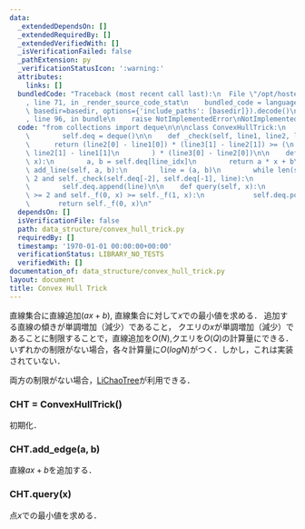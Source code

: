 ```yaml
---
data:
  _extendedDependsOn: []
  _extendedRequiredBy: []
  _extendedVerifiedWith: []
  _isVerificationFailed: false
  _pathExtension: py
  _verificationStatusIcon: ':warning:'
  attributes:
    links: []
  bundledCode: "Traceback (most recent call last):\n  File \"/opt/hostedtoolcache/PyPy/3.10.12/x64/lib/pypy3.10/site-packages/onlinejudge_verify/documentation/build.py\"\
    , line 71, in _render_source_code_stat\n    bundled_code = language.bundle(stat.path,\
    \ basedir=basedir, options={'include_paths': [basedir]}).decode()\n  File \"/opt/hostedtoolcache/PyPy/3.10.12/x64/lib/pypy3.10/site-packages/onlinejudge_verify/languages/python.py\"\
    , line 96, in bundle\n    raise NotImplementedError\nNotImplementedError\n"
  code: "from collections import deque\n\n\nclass ConvexHullTrick:\n    def __init__(self):\n\
    \        self.deq = deque()\n\n    def _check(self, line1, line2, line3):\n  \
    \      return (line2[0] - line1[0]) * (line3[1] - line2[1]) >= (\n           \
    \ line2[1] - line1[1]\n        ) * (line3[0] - line2[0])\n\n    def _f(self, line_idx,\
    \ x):\n        a, b = self.deq[line_idx]\n        return a * x + b\n\n    def\
    \ add_line(self, a, b):\n        line = (a, b)\n        while len(self.deq) >=\
    \ 2 and self._check(self.deq[-2], self.deq[-1], line):\n            self.deq.pop()\n\
    \        self.deq.append(line)\n\n    def query(self, x):\n        while len(self.deq)\
    \ >= 2 and self._f(0, x) >= self._f(1, x):\n            self.deq.popleft()\n \
    \       return self._f(0, x)\n"
  dependsOn: []
  isVerificationFile: false
  path: data_structure/convex_hull_trick.py
  requiredBy: []
  timestamp: '1970-01-01 00:00:00+00:00'
  verificationStatus: LIBRARY_NO_TESTS
  verifiedWith: []
documentation_of: data_structure/convex_hull_trick.py
layout: document
title: Convex Hull Trick
---
```


直線集合に直線追加($ax+b$), 直線集合に対して$x$での最小値を求める．
追加する直線の傾きが単調増加（減少）であること， クエリの$x$が単調増加（減少）であることに制限することで，直線追加を$O(N)$,クエリを$O(Q)$の計算量にできる．
いずれかの制限がない場合，各々計算量に$O(logN)$がつく．しかし，これは実装されていない．

両方の制限がない場合，[LiChaoTree](./li_chao_tree.py)が利用できる．

### CHT = ConvexHullTrick()

初期化．

### CHT.add_edge(a, b)

直線$ax+b$を追加する．

### CHT.query(x)

点$x$での最小値を求める．